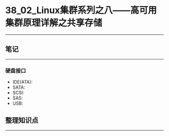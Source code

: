 # 38_02_Linux集群系列之八——高可用集群原理详解之共享存储

---

## 笔记

---

### 硬盘接口

* IDE(ATA):
* SATA:
* SCSI:
* SAS:
* USB:

## 整理知识点

---